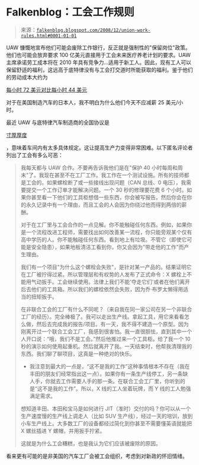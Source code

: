 <!--YML

分类：未分类

日期：2024-05-12 22:44:48

-->

# Falkenblog：工会工作规则

> 来源：[`falkenblog.blogspot.com/2008/12/union-work-rules.html#0001-01-01`](http://falkenblog.blogspot.com/2008/12/union-work-rules.html#0001-01-01)

UAW 慷慨地宣布他们可能会废除工作银行，反正就是强制性的"保留岗位"政策。他们也可能会放弃要求 100 亿美元直接用于工会未来医疗养老计划的要求。UAW 主席承诺劳工成本将在 2010 年具有竞争力...适用于新工人。因此，现有工人可以保留舒适的福利，这远高于底特律没有与工会打交道时所能获取的福利。鉴于他们的劳动成本大约为

[每小时 72 美元对比每小时 44 美元](http://falkenblog.blogspot.com/2008/11/senate-hearing-on-autos.html)

对于在美国制造汽车的日本人，我不明白为什么他们今天不应减薪 25 美元/小时。

最近 UAW 与底特律汽车制造商的全国协议是

[寸厚厚度](http://www.miamiherald.com/news/columnists/beth-reinhard/story/782854.html)

，意味着车间内有太多具体规定。这让提高生产力变得非常困难。以下匿名评论者列出了工会有多么可恶：

> 我每天都与 UAW 合作。不要再告诉我他们是在"保护 40 小时每周和周末"了。我现在甚至不在工厂工作。我工作在一个测试设施。所有的技师都是工会的。如果螺栓断了或一些接线出现问题（CAN 总线、0 电压），我需要提交一个工作订单才能解决问题。一个 30 秒的修理要花费 6 个小时。如果你甚至看一下他们的工具柜想借一些东西，你会被写报告。然后你会在你的永久记录中有一个理由，而且工会的人会因为你绕过他而得到两倍的薪酬。
> 
> 对于在工厂里与工会合作的一点见解。你不能触碰任何东西。例如，如果你是一个流程改进工程师，需要找出如何改善某一流程，你只能旁观某个仅有高中学历的人。你不能触碰任何东西。看到地上有垃圾。不管它（即使它可能是安全隐患），如果地板清洁工看到你，你又会因为"带走他的工作"而产生理由。
> 
> 我们有一个项目"为什么这个螺栓会失败"，是针对某一产品的。结果证明它在工厂被拧得过紧。所以管理层和有权势的人发布了正式命令：X 螺栓上不能用气动扳手。工会继续使用。法律上我们不能'夺走它们'或者在他们离开后去他们的工具箱。所以我们的螺栓依然会失败，因为乔·布罗太懒得用适当的扭矩扳手。
> 
> 在非联合工会的工厂有什么不同呢？（来自我在同一家公司在另一个非联合工厂的经历）。完全棒极了。我可以走出生产线。拿起工具，用它来看看怎么做，然后去完成我的报告/项目。有一天，我不得不建造一个原型。因为刚离开过一个联合工会工厂，我感到很害怕。我一直很胆怯，直到其中一个人开口说：“哦，我们不是工会。”然后他推过来一个工具柜。给了我一个 10 秒的演示如何使用起重机。然后就离开了我。一天结束时，他帮我清理我的东西。我们聊了聊项目，这真是一种绝对的快乐。
> 
> -   我注意到最大的一点是，“这不是我的工作”这种事情根本不存在（我在丰田的朋友们经常指出这一点）。如果你有一条生产线停工，另一条缺人手，你就去工作需要人手的那一条。在联合工会工厂里，你听到的是“这不是我的工作”。所以，X 线的工人坐着玩牌，而 Y 线的工人勉强满足需求。
> 
> 想知道丰田、本田和宝马是如何进行 JIT（准时）交付的吗？你可以从一个生产速度慢的生产线上调走人（比如 SUV 生产线），经过一天的培训，放到小车生产线上。大多数工厂的设备都经过简化到你甚至不需要懂英语就能把 X 螺丝插进 Y 螺帽，并用扳手拧紧。
> 
> 这就是为什么工会糟糕，也是我认为它们应该被废除的原因。

看来更有可能的是非美国的汽车工厂会被工会组织，考虑到对新政的怀旧情绪。
